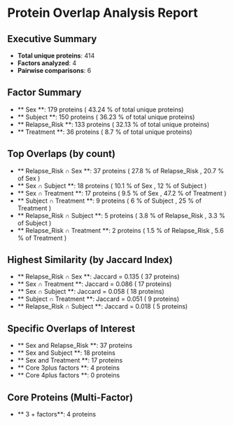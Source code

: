 # Protein Overlap Analysis Report

## Executive Summary

- **Total unique proteins**: 414
- **Factors analyzed**: 4
- **Pairwise comparisons**: 6

## Factor Summary

- ** Sex **: 179 proteins ( 43.24 % of total unique proteins)
- ** Subject **: 150 proteins ( 36.23 % of total unique proteins)
- ** Relapse_Risk **: 133 proteins ( 32.13 % of total unique proteins)
- ** Treatment **: 36 proteins ( 8.7 % of total unique proteins)

## Top Overlaps (by count)

- ** Relapse_Risk  ∩  Sex **: 37 proteins ( 27.8 % of  Relapse_Risk ,  20.7 % of  Sex )
- ** Sex  ∩  Subject **: 18 proteins ( 10.1 % of  Sex ,  12 % of  Subject )
- ** Sex  ∩  Treatment **: 17 proteins ( 9.5 % of  Sex ,  47.2 % of  Treatment )
- ** Subject  ∩  Treatment **: 9 proteins ( 6 % of  Subject ,  25 % of  Treatment )
- ** Relapse_Risk  ∩  Subject **: 5 proteins ( 3.8 % of  Relapse_Risk ,  3.3 % of  Subject )
- ** Relapse_Risk  ∩  Treatment **: 2 proteins ( 1.5 % of  Relapse_Risk ,  5.6 % of  Treatment )

## Highest Similarity (by Jaccard Index)

- ** Relapse_Risk  ∩  Sex **: Jaccard = 0.135  ( 37 proteins)
- ** Sex  ∩  Treatment **: Jaccard = 0.086  ( 17 proteins)
- ** Sex  ∩  Subject **: Jaccard = 0.058  ( 18 proteins)
- ** Subject  ∩  Treatment **: Jaccard = 0.051  ( 9 proteins)
- ** Relapse_Risk  ∩  Subject **: Jaccard = 0.018  ( 5 proteins)

## Specific Overlaps of Interest

- ** Sex and Relapse_Risk **: 37 proteins
- ** Sex and Subject **: 18 proteins
- ** Sex and Treatment **: 17 proteins
- ** Core 3plus factors **: 4 proteins
- ** Core 4plus factors **: 0 proteins

## Core Proteins (Multi-Factor)

- ** 3 + factors**: 4 proteins
